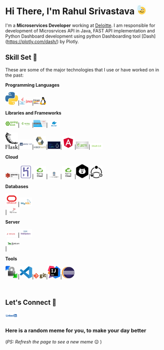 
<h1>Hi There, I'm Rahul Srivastava <img  src="Media/highfive.gif" width="30px"></h1>

I'm a **Microservices Developer** working at [Deloitte](https://www2.deloitte.com/in/en.html). I am responsible for development of Microsrvices API in Java, FAST API implementation and Python Dashboard development using python Dashboarding tool [Dash] (https://plotly.com/dash/) by Plotly.

## Skill Set :muscle:

These are some of the major technologies that I use or have worked on in the past:

**Programming Languages**

<img title="Python" alt="Python" width="40px" src="Media/python.jpg" />|<img alt="Java" title="Java" width="40px" src="Media/JavaLogo.png">|<img title="Shell Script" alt="shell script" width="40px" src="Media/shell.jpg">

**Libraries and Frameworks**

<img title="SpringBoot" alt="SpringBoot" width="40px" src="Media/Springboot.png">|<img title="Spring Security" alt="SpringSecurity" width="40px" src="Media/SpringSecurity.png">|<img title="Java Executors" alt="Java Executors" width="40px" src="Media/Executors.jpg">|<img title="Docker" alt="Docker" width="40px" src="Media/docker.png">

<img title="Flask" alt="Flask" width="40px" src="Media/Flask.png">|<img title="Python Dash" alt="Python Dash" width="40px" src="Media/Dash.png">|<img title="Hibernate" alt="Hibernate" width="40px" src="Media/Hibernate.png">|<img title="SLF4J" alt="SLF4J" width="40px" src="Media/slf4j.png">|<img title="Angular" alt="Angular" width="40px" src="Media/Angular.png">|<img title="SJR 352 Spring Batch" alt="SJR 352 Spring Batch" width="40px" src="Media/Spring Batch.jpg">|<img title="OAuth" alt="OAuth" width="40px" src="Media/OAuth2.0.png">

**Cloud**

<img title="Amazon S3" alt="Amazon S3" width="40px" src="Media/AmazonS3.png">|<img title="Heroku" alt="Heroku" width="40px" src="Media/Heroku.png">|<img title="Spring Cloud" alt="SpringCloud" width="40px" src="Media/springCloud.png">|<img title="Pivotal Cloud Foundry" alt="PCF" width="40px" src="Media/pcf.png">|<img title="" alt="SpringCloud" width="40px" src="Media/springCloud.png">|<img title="Hystrix" alt="Hystrix" width="40px" src="Media/Hystrix.png">|<img title="Resilience4J" alt="Resilience4J" width="40px" src="Media/Resilience.png">



**Databases**

<img title="Oracle" alt="Oracle" width="40px" src="Media/Oracle.png">|<img title="MSSql Server" alt="MSSQL" width="40px" src="Media/mysql logo.png"> <br>|<img title="MySql" alt="MySql" width="40px" src="Media/MySql.png"> <br>


**Server**

<img title="Apache" alt="Apache" width="40px" src="Media/Apache.png">|<img title="IBM Websphere" alt="IBM Websphere" width="40px" src="Media/IBMWebspherejpg.jpg"> <br>|<img title="Gunicorn" alt="Gunicorn" width="40px" src="Media/guicorn.png"> <br>


**Tools**

<img title="WinScp" alt="WinScp" width="40px" src="Media/winscp.jpg">|<img title="VS Code" alt="VS Code" width="40px" src="Media/vscode.png">|<img title="git" alt="git" width="40px" src="Media/git.png">|<img title="IntelliJ" alt="IntelliJ" width="40px" src="Media/IntelliJ.jpg">|<img title="Eclipse" alt="Eclipse" width="40px" src="Media/eclipse.png">


<br>

## Let's Connect :handshake:

<a href="https://www.linkedin.com/in/rahul-shrivastava-842514116/"><img src="Media/linkedin.png" width="40"></a>


### Here is a random meme for you, to make your day better
(*PS: Refresh the page to see a new meme* :wink: )

